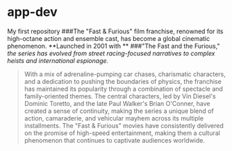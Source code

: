 # app-dev
My first repository
###The  "Fast & Furious" film franchise, renowned for its high-octane action and ensemble cast, has become a global cinematic phenomenon. 
**Launched in 2001 with ** ###"The Fast and the Furious," *the series has evolved from street racing-focused narratives to complex heists and international espionage.*
> With a mix of adrenaline-pumping car chases, charismatic characters, and a dedication to pushing the boundaries of physics, the franchise has maintained its popularity through a combination of spectacle and family-oriented themes. The central characters, led by Vin Diesel's Dominic Toretto, and the late Paul Walker's Brian O'Conner, have created a sense of continuity, making the series a unique blend of action, camaraderie, and vehicular mayhem across its multiple installments. The "Fast & Furious" movies have consistently delivered on the promise of high-speed entertainment, making them a cultural phenomenon that continues to captivate audiences worldwide.

